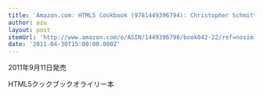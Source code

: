 ```yaml
---
title: 'Amazon.com: HTML5 Cookbook (9781449396794): Christopher Schmitt, Kyle Simpson: Books'
author: azu
layout: post
itemUrl: 'http://www.amazon.com/o/ASIN/1449396798/book042-22/ref=nosim'
date: '2011-04-30T15:00:00.000Z'
---
```

2011年9月11日発売

HTML5クックブックオライリー本
